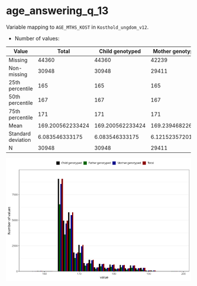 # age_answering_q_13
Variable mapping to `AGE_MTHS_KOST` in `Kosthold_ungdom_v12`.
- Number of values:

| Value | Total | Child genotyped | Mother genotyped | Father genotyped |
| ----- | ----- | --------------- | ---------------- | ---------------- |
| Missing | 44360 | 44360 | 42239 | 28277 |
| Non-missing | 30948 | 30948 | 29411 | 21807 |
| 25th percentile | 165 | 165 | 165 | 165 |
| 50th percentile | 167 | 167 | 167 | 167 |
| 75th percentile | 171 | 171 | 171 | 170 |
| Mean | 169.200562233424 | 169.200562233424 | 169.239468226174 | 168.87614068877 |
| Standard deviation | 6.083546333175 | 6.083546333175 | 6.12152357201004 | 5.71147537252445 |
| N | 30948 | 30948 | 29411 | 21807 |



![](age_answering_q_13_n.png)



